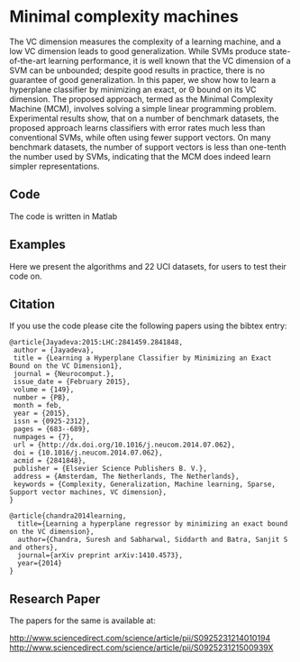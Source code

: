 # Minimal complexity machines
The VC dimension measures the complexity of a learning machine, and a low VC dimension leads to good generalization. While SVMs produce state-of-the-art learning performance, it is well known that the VC dimension of a SVM can be unbounded; despite good results in practice, there is no guarantee of good generalization. In this paper, we show how to learn a hyperplane classifier by minimizing an exact, or Θ bound on its VC dimension. The proposed approach, termed as the Minimal Complexity Machine (MCM), involves solving a simple linear programming problem. Experimental results show, that on a number of benchmark datasets, the proposed approach learns classifiers with error rates much less than conventional SVMs, while often using fewer support vectors. On many benchmark datasets, the number of support vectors is less than one-tenth the number used by SVMs, indicating that the MCM does indeed learn simpler representations.

## Code
The code is written in Matlab

## Examples
Here we present the algorithms and 22 UCI datasets, for users to test their code on.


## Citation
If you use the code please cite the following papers using the bibtex entry:

```
@article{Jayadeva:2015:LHC:2841459.2841848,
 author = {Jayadeva},
 title = {Learning a Hyperplane Classifier by Minimizing an Exact Bound on the VC Dimension1},
 journal = {Neurocomput.},
 issue_date = {February 2015},
 volume = {149},
 number = {PB},
 month = feb,
 year = {2015},
 issn = {0925-2312},
 pages = {683--689},
 numpages = {7},
 url = {http://dx.doi.org/10.1016/j.neucom.2014.07.062},
 doi = {10.1016/j.neucom.2014.07.062},
 acmid = {2841848},
 publisher = {Elsevier Science Publishers B. V.},
 address = {Amsterdam, The Netherlands, The Netherlands},
 keywords = {Complexity, Generalization, Machine learning, Sparse, Support vector machines, VC dimension},
} 

@article{chandra2014learning,
  title={Learning a hyperplane regressor by minimizing an exact bound on the VC dimension},
  author={Chandra, Suresh and Sabharwal, Siddarth and Batra, Sanjit S and others},
  journal={arXiv preprint arXiv:1410.4573},
  year={2014}
}

```

## Research Paper
The papers for the same is available at:

http://www.sciencedirect.com/science/article/pii/S0925231214010194
http://www.sciencedirect.com/science/article/pii/S092523121500939X
